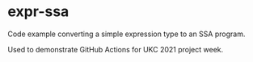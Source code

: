 # expr-ssa
Code example converting a simple expression type to an SSA program.

Used to demonstrate GitHub Actions for UKC 2021 project week.
